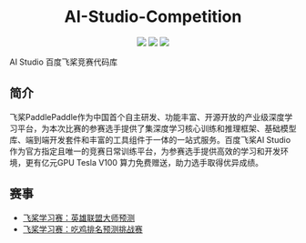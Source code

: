 <p align="center"><h1 align="center">AI-Studio-Competition</h1></p>

<p align="center">
    <a href="./LICENSE"><img src="https://img.shields.io/badge/license-Apache%202-dfd.svg"></a>
    <a href=""><img src="https://img.shields.io/badge/python-3.7.13+-aff.svg"></a>
    <a href=""><img src="https://img.shields.io/badge/os-linux%2C%20win%2C%20mac-pink.svg"></a>
</p>

AI Studio 百度飞桨竞赛代码库

## 简介
飞桨PaddlePaddle作为中国首个自主研发、功能丰富、开源开放的产业级深度学习平台，为本次比赛的参赛选手提供了集深度学习核心训练和推理框架、基础模型库、端到端开发套件和丰富的工具组件于一体的一站式服务。百度飞桨AI Studio作为官方指定且唯一的竞赛日常训练平台，为参赛选手提供高效的学习和开发环境，更有亿元GPU Tesla V100 算力免费赠送，助力选手取得优异成绩。

## 赛事

- [飞桨学习赛：英雄联盟大师预测](LOL/README.md)
- [飞桨学习赛：吃鸡排名预测挑战赛](PUBG/README.md)